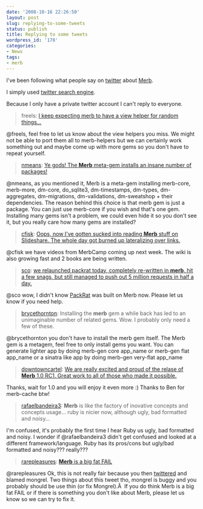```yaml
---
date: '2008-10-16 22:26:50'
layout: post
slug: replying-to-some-tweets
status: publish
title: Replying to some tweets
wordpress_id: '178'
categories:
- News
tags:
- merb
---
```


I've been following what people say on [twitter](http://twitter.com) about [Merb](http://search.twitter.com/search?q=merb).

I simply used [twitter search engine](http://search.twitter.com/search?q=merb).

Because I only have a private twitter account I can't reply to everyone.


> freels: [I keep expecting merb to have a view helper for random things...](http://twitter.com/freels/statuses/962887213)


@freels, feel free to let us know about the view helpers you miss. We might not be able to port them all to merb-helpers but we can certainly work something out and maybe come up with more gems so you don't have to repeat yourself.


> 

> 
> [nmeans](http://twitter.com/nmeans): [Ye gods!  The **Merb** meta-gem installs an insane number of packages!](http://twitter.com/nmeans/statuses/961422604)


@nmeans, as you mentioned it, Merb is a meta-gem installing merb-core, merb-more, dm-core, do_sqlite3, dm-timestamps, dm-types, dm-aggregates, dm-migrations, dm-validations, dm-sweatshop + their dependencies. The reason behind this choice is that merb gem is just a package. You can just use merb-core if you wish and that's one gem. Installing many gems isn't a problem, we could even hide it so you don't see it, but you really care how many gems are installed?


> 

> 
> [cfisk](http://twitter.com/cfisk): [Oops, now I've gotten sucked into reading **Merb** stuff on Slideshare.  The whole day got burned up lateralizing over links.](http://twitter.com/cfisk/statuses/960200526)




@cfisk we have videos from MerbCamp coming up next week. The wiki is also growing fast and 2 books are being written.







> 

> 
> [sco](http://twitter.com/sco): [we relaunched packrat today, completely re-written in **merb**. hit a few snags, but still managed to push out 5 million requests in half a day.](http://twitter.com/sco/statuses/960137912)







@sco wow, I didn't know [PackRat](http://www.facebook.com/apps/application.php?id=2431403991) was built on Merb now. Please let us know if you need help.







> 

> 
> [brycethornton](http://twitter.com/brycethornton): Installing the **merb** gem a while back has led to an unimaginable number of related gems.  Wow.  I probably only need a few of these.







@brycethornton you don't have to install the merb gem itself. The Merb gem is a metagem, feel free to only install gems you want. You can generate lighter app by doing merb-gen core app_name or merb-gen flat app_name or a sinatra like app by doing merb-gen very-flat app_name







> 

> 
> [downtowncartel](http://twitter.com/downtowncartel): [We are really excited and proud of the relase of **Merb** 1.0 RC1. Great work to all of those who made it possible.](http://twitter.com/downtowncartel/statuses/959906735)







Thanks, wait for 1.0 and you will enjoy it even more :) Thanks to Ben for merb-cache btw!







> 

> 
> [rafaelbandeira3](http://twitter.com/rafaelbandeira3): **Merb** is like the factory of inovative concepts and concepts usage... ruby is nicier now, although ugly, bad formatted and noisy...







I'm confused, it's probably the first time I hear Ruby us ugly, bad formatted and noisy. I wonder if @rafaelbandeira3 didn't get confused and looked at a different framework/language. Ruby has its pros/cons but ugly/bad formatted and noisy??? really???







> 

> 
> [rarepleasures](http://twitter.com/rarepleasures): [**Merb** is a big fat FAIL](http://twitter.com/rarepleasures/statuses/959580219)







@rarepleasures Ok, this is not really fair because you then [twittered](http://twitter.com/rarepleasures/statuses/960240532) and blamed mongrel. Two things about this tweet tho, mongrel is buggy and you probably should be use thin (or fix Mongrel).Â  If you do think Merb is a big fat FAIL or if there is something you don't like about Merb, please let us know so we can try to fix it.
